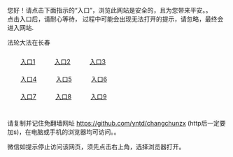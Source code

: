 您好！请点击下面指示的“入口”，浏览此网站是安全的，且为您带来平安。。 <br/>
点击入口后，请耐心等待， 过程中可能会出现无法打开的提示，请忽略，最终会进入网站. </br>

法轮大法在长春<br/>
<div style="padding:10px"><a style="margin:20px" target="_blank" href="https://d2n2g3w5on6qlk.cloudfront.net/2Qpsp?aezlzgw" id="ccLink1" rel="nofollow">入口1</a> <a target="_blank" style="margin:20px" href="https://d1kd93b91u2qyl.cloudfront.net/2Qpsp?qjjpqpt" id="ccLink2" rel="nofollow">入口2</a> <a style="margin:20px" target="_blank" href="https://dvf7sz4lcl6aq.cloudfront.net/2Qpsp?sseruqbt" id="ccLink3" rel="nofollow">入口3</a></div>

<div style="padding:10px" ><a style="margin:20px" target="_blank" href="https://d2n2g3w5on6qlk.cloudfront.net/2Qpsp?aezlzgw" id="ccLink4" rel="nofollow">入口4</a> <a style="margin:20px" href="https://d1kd93b91u2qyl.cloudfront.net/2Qpsp?qjjpqpt" target="_blank" id="ccLink5" rel="nofollow">入口5</a> <a style="margin:20px" href="https://dvf7sz4lcl6aq.cloudfront.net/2Qpsp?sseruqbt" target="_blank" id="ccLink6" rel="nofollow">入口6</a></div>

<div style="padding:10px"><a style="margin:20px" target="_blank" href="https://d2n2g3w5on6qlk.cloudfront.net/2Qpsp?aezlzgw" id="ccLink7" rel="nofollow">入口7</a> <a style="margin:20px" href="https://d1kd93b91u2qyl.cloudfront.net/2Qpsp?qjjpqpt" target="_blank" id="ccLink8" rel="nofollow">入口8</a> <a style="margin:20px" target="_blank" href="https://dvf7sz4lcl6aq.cloudfront.net/2Qpsp?sseruqbt" id="ccLink9" rel="nofollow">入口9</a></div>

<br/>



请复制并记住免翻墙网址 https://github.com/yntd/changchunzx (http后一定要加s)，在电脑或手机的浏览器均可访问。。<br/>

微信如提示停止访问该网页，须先点击右上角，选择浏览器打开。
